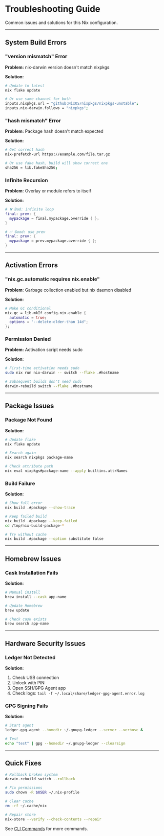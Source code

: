 # Troubleshooting Guide

Common issues and solutions for this Nix configuration.

---

## System Build Errors

### "version mismatch" Error

**Problem:** nix-darwin version doesn't match nixpkgs

**Solution:**
```bash
# Update to latest
nix flake update

# Or use same channel for both
inputs.nixpkgs.url = "github:NixOS/nixpkgs/nixpkgs-unstable";
inputs.nix-darwin.follows = "nixpkgs";
```

### "hash mismatch" Error

**Problem:** Package hash doesn't match expected

**Solution:**
```bash
# Get correct hash
nix-prefetch-url https://example.com/file.tar.gz

# Or use fake hash, build will show correct one
sha256 = lib.fakeSha256;
```

### Infinite Recursion

**Problem:** Overlay or module refers to itself

**Solution:**
```nix
# ❌ Bad: infinite loop
final: prev: {
  mypackage = final.mypackage.override { };
}

# ✅ Good: use prev
final: prev: {
  mypackage = prev.mypackage.override { };
}
```

---

## Activation Errors

### "nix.gc.automatic requires nix.enable"

**Problem:** Garbage collection enabled but nix daemon disabled

**Solution:**
```nix
# Make GC conditional
nix.gc = lib.mkIf config.nix.enable {
  automatic = true;
  options = "--delete-older-than 14d";
};
```

### Permission Denied

**Problem:** Activation script needs sudo

**Solution:**
```bash
# First-time activation needs sudo
sudo nix run nix-darwin -- switch --flake .#hostname

# Subsequent builds don't need sudo
darwin-rebuild switch --flake .#hostname
```

---

## Package Issues

### Package Not Found

**Solution:**
```bash
# Update flake
nix flake update

# Search again
nix search nixpkgs package-name

# Check attribute path
nix eval nixpkgs#package-name --apply builtins.attrNames
```

### Build Failure

**Solution:**
```bash
# Show full error
nix build .#package --show-trace

# Keep failed build
nix build .#package --keep-failed
cd /tmp/nix-build-package-*

# Try without cache
nix build .#package --option substitute false
```

---

## Homebrew Issues

### Cask Installation Fails

**Solution:**
```bash
# Manual install
brew install --cask app-name

# Update Homebrew
brew update

# Check cask exists
brew search app-name
```

---

## Hardware Security Issues

### Ledger Not Detected

**Solution:**
1. Check USB connection
2. Unlock with PIN
3. Open SSH/GPG Agent app
4. Check logs: `tail -f ~/.local/share/ledger-gpg-agent.error.log`

### GPG Signing Fails

**Solution:**
```bash
# Start agent
ledger-gpg-agent --homedir ~/.gnupg-ledger --server --verbose &

# Test
echo "test" | gpg --homedir ~/.gnupg-ledger --clearsign
```

---

## Quick Fixes

```bash
# Rollback broken system
darwin-rebuild switch --rollback

# Fix permissions
sudo chown -R $USER ~/.nix-profile

# Clear cache
rm -rf ~/.cache/nix

# Repair store
nix-store --verify --check-contents --repair
```

See [CLI Commands](./cli-commands.md) for more commands.
